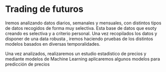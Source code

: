 # Trading de futuros

Iremos analizando datos diarios, semanales y mensuales, con distintos tipos de datos recogidos de forma muy selectiva. Esta base de datos que esoty creando es selectiva y a criterio personal. Una vez recopilados los datos y disponer de una data robusta , iremos haciendo pruebas de los distintos modelos basados en diversas temporalidades.

Una vez analizados, realizaremos un estudio estadístico de precios y mediante modelos de Machine Learning aplicaremos algunos modelos para predicción de precios
